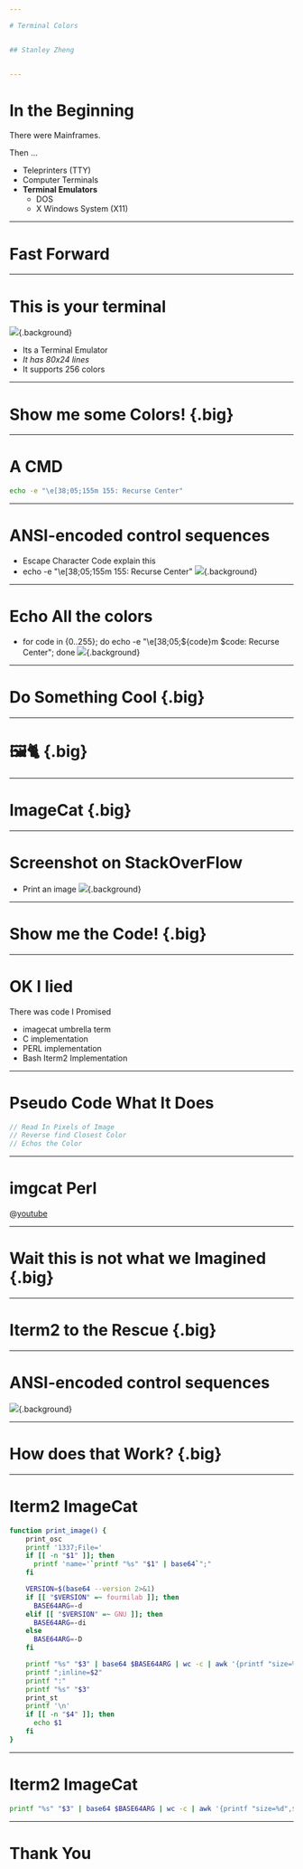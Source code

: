 ```yaml
---

# Terminal Colors


## Stanley Zheng


---
```


# In the Beginning 

There were Mainframes.

Then ...

* Teleprinters (TTY)  
* Computer Terminals 
* **Terminal Emulators**
    - DOS
    - X Windows System (X11)

---

# Fast Forward

---

# This is your terminal

![](https://github.com/stanzheng/redesigned-dollop/blob/master/picture1.png?raw=true){.background}
* Its a Terminal Emulator
* *It has 80x24 lines*
* It supports 256 colors 
---


# Show me some Colors! {.big}

---
# A CMD 

```bash
echo -e "\e[38;05;155m 155: Recurse Center" 
```

---

# ANSI-encoded control sequences
- Escape Character Code explain this  
- echo -e "\e[38;05;155m 155: Recurse Center" 
![](https://github.com/stanzheng/redesigned-dollop/blob/master/picture2.png?raw=true){.background}

---

# Echo All the colors 
- for code in {0..255}; do echo -e "\e[38;05;${code}m $code: Recurse Center"; done 
![](https://github.com/stanzheng/redesigned-dollop/blob/master/picture3.png?raw=true){.background}

---


# Do Something Cool {.big}

---


# 🖼🐈 {.big}

---


# ImageCat {.big}

---

# Screenshot on StackOverFlow 
- Print an image 
![](https://github.com/stanzheng/redesigned-dollop/blob/master/picture4.png?raw=true){.background}

---


# Show me the Code! {.big}

---

# OK I lied

There was code I Promised 

* imagecat umbrella term 
* C implementation
* PERL implementation
* Bash Iterm2 Implementation

---
# Pseudo Code What It Does 

```javascript
// Read In Pixels of Image  
// Reverse find Closest Color
// Echos the Color 
```
---

# imgcat Perl 

@[youtube](sESMYVeJhKA)

--- 

# Wait this is not what we Imagined {.big}

---

# Iterm2 to the Rescue {.big}

---

# ANSI-encoded control sequences

![]("https://www.iterm2.com/images/inline_image_sparky_demo.png"){.background}

---


# How does that Work? {.big}

---
# Iterm2 ImageCat

```bash
function print_image() {
    print_osc
    printf '1337;File='
    if [[ -n "$1" ]]; then
      printf 'name='`printf "%s" "$1" | base64`";"
    fi

    VERSION=$(base64 --version 2>&1)
    if [[ "$VERSION" =~ fourmilab ]]; then
      BASE64ARG=-d
    elif [[ "$VERSION" =~ GNU ]]; then
      BASE64ARG=-di
    else
      BASE64ARG=-D
    fi

    printf "%s" "$3" | base64 $BASE64ARG | wc -c | awk '{printf "size=%d",$1}'
    printf ";inline=$2"
    printf ":"
    printf "%s" "$3"
    print_st
    printf '\n'
    if [[ -n "$4" ]]; then
      echo $1
    fi
}
```

---
# Iterm2 ImageCat

```bash
printf "%s" "$3" | base64 $BASE64ARG | wc -c | awk '{printf "size=%d",$1}'
```

---

# Thank You



